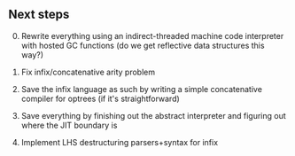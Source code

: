 ## Next steps
0. Rewrite everything using an indirect-threaded machine code interpreter with
   hosted GC functions (do we get reflective data structures this way?)

1. Fix infix/concatenative arity problem
2. Save the infix language as such by writing a simple concatenative compiler
   for optrees (if it's straightforward)
3. Save everything by finishing out the abstract interpreter and figuring out
   where the JIT boundary is
4. Implement LHS destructuring parsers+syntax for infix
